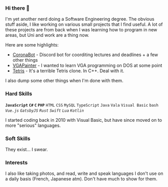 ### Hi there 👋

I'm yet another nerd doing a Software Engineering degree. The obvious stuff aside, I like working on various small projects that I find useful. A lot of these projects are from back when I was learning how to program in new areas, but Uni and work are a thing now.

Here are some highlights:

* [CoronaBot](https://github.com/thegreatrazz/coronabot) - Discord bot for coorditing lectures and deadlines + a few other things
* [VGAPainter](https://github.com/thegreatrazz/VGAPainter) - I wanted to learn VGA programming on DOS at some point
* [Tetris](https://github.com/thegreatrazz/tetris) - It's a terrible Tetris clone. In C++. Deal with it.

I also dump some other things when I'm done with them.

### Hard Skills

**`JavaScript` `C#` `C` `PHP`** `HTML` `CSS` `MySQL` `TypeScript` `Java` `Vala` `Visual Basic` `bash` *`Vue.js` `GatsbyJS` `Rust` `Swift` `Lua` `Kotlin`*

I started coding back in 2010 with Visual Basic, but have since moved on to more "serious" languages.

### Soft Skills

They exist... I swear.

### Interests

I also like taking photos, and read, write and speak languages I don't use on a daily basis (French, Japanese atm). Don't have much to show for them.
